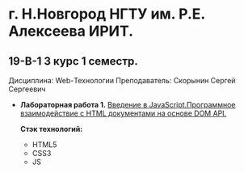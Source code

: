# г. Н.Новгород НГТУ им. Р.Е. Алексеева ИРИТ. #

## 19-В-1 3 курс 1 семестр.

Дисциплина: Web-Технологии 
Преподаватель: Скорынин Сергей Сергеевич  

+ **Лабораторная работа 1.** [Введение в JavaScript.Программное взаимодействие с HTML документами на основе DOM API.](https://github.com/progerSapog/Institute/tree/main/Second_course/Algorithms-and-data-structures-2-course-1-semester-/%D0%9B%D0%B0%D0%B1%D0%BE%D1%80%D0%B0%D1%82%D0%BE%D1%80%D0%BD%D0%B0%D1%8F%20%E2%84%961 "1ая лабораторная работа")  

     **Стэк технологий:**

     + HTML5
     + CSS3
     + JS
